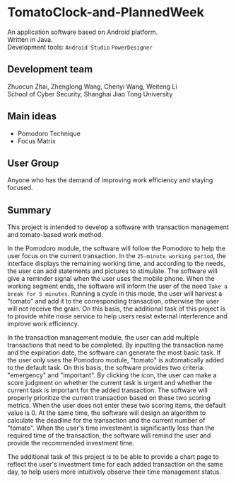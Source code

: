 # TomatoClock-and-PlannedWeek
An application software based on Android platform.<br>
Written in Java.<br>
Development tools: `Android Studio` `PowerDesigner`
## Development team
Zhuocun Zhai, Zhenglong Wang, Chenyi Wang, Weiteng Li<br>
School of Cyber Security, Shanghai Jiao Tong University
## Main ideas
* Pomodoro Technique
* Focus Matrix
## User Group
Anyone who has the demand of improving work efficiency and staying focused.
## Summary
This project is intended to develop a software with transaction management and tomato-based work method.<br>

In the Pomodoro module, the software will follow the Pomodoro to help the user focus on the current transaction. In the `25-minute working period`, the interface displays the remaining working time, and according to the needs, the user can add statements and pictures to stimulate. The software will give a reminder signal when the user uses the mobile phone. When the working segment ends, the software will inform the user of the need `Take a break for 5 minutes`. Running a cycle in this mode, the user will harvest a "tomato" and add it to the corresponding transaction, otherwise the user will not receive the grain. On this basis, the additional task of this project is to provide white noise service to help users resist external interference and improve work efficiency.<br>

In the transaction management module, the user can add multiple transactions that need to be completed. By inputting the transaction name and the expiration date, the software can generate the most basic task. If the user only uses the Pomodoro module, "tomato" is automatically added to the default task. On this basis, the software provides two criteria: "emergency" and "important". By clicking the icon, the user can make a score judgment on whether the current task is urgent and whether the current task is important for the added transaction. The software will properly prioritize the current transaction based on these two scoring metrics. When the user does not enter these two scoring items, the default value is 0. At the same time, the software will design an algorithm to calculate the deadline for the transaction and the current number of "tomato". When the user's time investment is significantly less than the required time of the transaction, the software will remind the user and provide the recommended investment time.<br>

The additional task of this project is to be able to provide a chart page to reflect the user's investment time for each added transaction on the same day, to help users more intuitively observe their time management status.